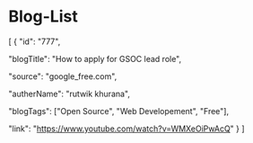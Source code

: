 # Blog-List
[
 {
   "id": "777",

   "blogTitle": "How to apply for GSOC lead role",

   "source": "google_free.com",

   "autherName": "rutwik khurana",

   "blogTags": ["Open Source", "Web Developement", "Free"],

   "link": "https://www.youtube.com/watch?v=WMXeOiPwAcQ"
 }
]
